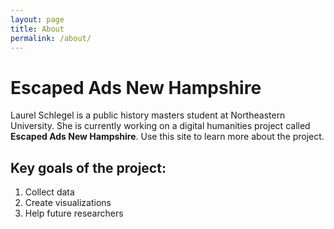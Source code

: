```yaml
---
layout: page
title: About
permalink: /about/
---
```

# Escaped Ads New Hampshire
Laurel Schlegel is a public history masters student at Northeastern University. She is currently working on a digital humanities project called **Escaped Ads New Hampshire**. 
Use this site to learn more about the project. 
## Key goals of the project: 
1. Collect data
2. Create visualizations 
3. Help future researchers


